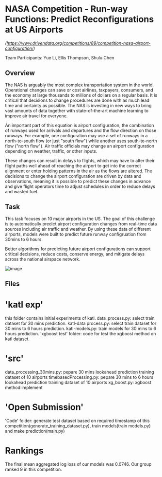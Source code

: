 # NASA Competition - Run-way Functions: Predict Reconfigurations at US Airports
*(https://www.drivendata.org/competitions/89/competition-nasa-airport-configuration/)*

Team Participants: Yue Li, Ellis Thompson, Shulu Chen

## Overview
The NAS is arguably the most complex transportation system in the world. Operational changes can save or cost airlines, taxpayers, consumers, and the economy at large thousands to millions of dollars on a regular basis. It is critical that decisions to change procedures are done with as much lead time and certainty as possible. The NAS is investing in new ways to bring vast amounts of data together with state-of-the-art machine learning to improve air travel for everyone.

An important part of this equation is airport configuration, the combination of runways used for arrivals and departures and the flow direction on those runways. For example, one configuration may use a set of runways in a north-to-south flow (or just "south flow") while another uses south-to-north flow ("north flow"). Air traffic officials may change an airport configuration depending on weather, traffic, or other inputs.

These changes can result in delays to flights, which may have to alter their flight paths well ahead of reaching the airport to get into the correct alignment or enter holding patterns in the air as the flows are altered. The decisions to change the airport configuration are driven by data and observations, meaning it is possible to predict these changes in advance and give flight operators time to adjust schedules in order to reduce delays and wasted fuel.

## Task
This task focuses on 10 major airports in the US. The goal of this challenge is to automatically predict airport configuration changes from real-time data sources including air traffic and weather. By using these data of different airports, models were built to predict future runway configruation from 30mins to 6 hours.

Better algorithms for predicting future airport configurations can support critical decisions, reduce costs, conserve energy, and mitigate delays across the national airspace network. 

![image](https://drivendata-public-assets.s3.amazonaws.com/airportconfig-airport-map.svg)

## Files
# 'katl exp' 
this folder contains initial experiments of katl. 
data_process.py: select train dataset for 30 mins prediction. 
katl-data process.py: select train dataset for 30 mins to 6 hours prediction.
katl-models.py: train models for 30 mins to 6 hours prediction.
'xgboost test' folder: code for test the xgboost method on katl dataset.

# 'src' 
data_processing_30mins.py: pepare 30 mins lookahead prediction training dataset of 10 airports 
timebasedProcessing.py: pepare 30 mins to 6 hours lookahead prediction training dataset of 10 airports 
xg_boost.py: xgboost method implement 

# 'Open Submission' 
'Code' folder: generate test dataset based on required timestamp of this competition(generate_training_dataset.py), train models(train models.py) and make prediction(main.py)

# Rankings
The final mean aggregated log loss of our models was 0.0746. Our group ranked 9 in this competition. 
